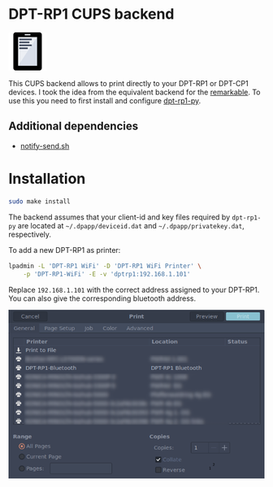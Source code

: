 # DPT-RP1 CUPS backend

![DPT-RP1-cups](icons/dptrp1.png)

This CUPS backend allows to print directly to your DPT-RP1 or DPT-CP1 devices.
I took the idea from the equivalent backend for the [remarkable](https://github.com/ofosos/scratch/tree/master/remarkable-cups).
To use this you need to first install and configure [dpt-rp1-py](https://github.com/janten/dpt-rp1-py).


## Additional dependencies

* [notify-send.sh](https://github.com/vlevit/notify-send.sh)

# Installation

```bash
sudo make install
```

The backend assumes that your client-id and key files required by `dpt-rp1-py` are located at `~/.dpapp/deviceid.dat` and `~/.dpapp/privatekey.dat`, respectively.

To add a new DPT-RP1 as printer:

```bash
lpadmin -L 'DPT-RP1 WiFi' -D 'DPT-RP1 WiFi Printer' \
    -p 'DPT-RP1-WiFi' -E -v 'dptrp1:192.168.1.101'
```

Replace `192.168.1.101` with the correct address assigned to your DPT-RP1.
You can also give the corresponding bluetooth address.

![Print dialog](dptrp1-cups.png)
